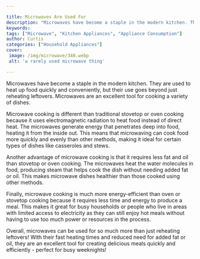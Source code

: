 ```yaml
---

title: Microwaves Are Used For
description: "Microwaves have become a staple in the modern kitchen. They are used to heat up food quickly and conveniently, but their use goes ...check it out to learn"
keywords: 
tags: ["Microwave", "Kitchen Appliances", "Appliance Consumption"]
author: Curtis
categories: ["Household Appliances"]
cover: 
 image: /img/microwave/340.webp
 alt: 'a rarely used microwave thing'

---
```


Microwaves have become a staple in the modern kitchen. They are used to heat up food quickly and conveniently, but their use goes beyond just reheating leftovers. Microwaves are an excellent tool for cooking a variety of dishes. 

Microwave cooking is different than traditional stovetop or oven cooking because it uses electromagnetic radiation to heat food instead of direct heat. The microwaves generate energy that penetrates deep into food, heating it from the inside out. This means that microwaving can cook food more quickly and evenly than other methods, making it ideal for certain types of dishes like casseroles and stews. 

Another advantage of microwave cooking is that it requires less fat and oil than stovetop or oven cooking. The microwaves heat the water molecules in food, producing steam that helps cook the dish without needing added fat or oil. This makes microwave dishes healthier than those cooked using other methods. 

Finally, microwave cooking is much more energy-efficient than oven or stovetop cooking because it requires less time and energy to produce a meal. This makes it great for busy households or people who live in areas with limited access to electricity as they can still enjoy hot meals without having to use too much power or resources in the process. 

Overall, microwaves can be used for so much more than just reheating leftovers! With their fast heating times and reduced need for added fat or oil, they are an excellent tool for creating delicious meals quickly and efficiently - perfect for busy weeknights!
